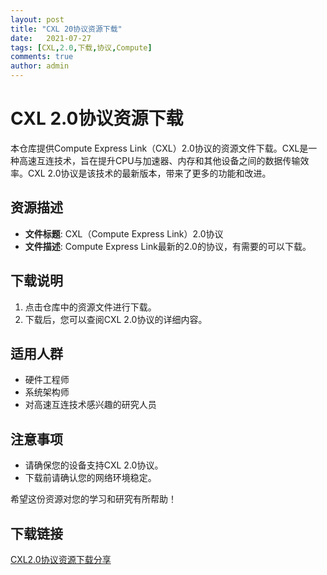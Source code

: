 ```yaml
---
layout: post
title: "CXL 20协议资源下载"
date:   2021-07-27
tags: [CXL,2.0,下载,协议,Compute]
comments: true
author: admin
---
```

# CXL 2.0协议资源下载

本仓库提供Compute Express Link（CXL）2.0协议的资源文件下载。CXL是一种高速互连技术，旨在提升CPU与加速器、内存和其他设备之间的数据传输效率。CXL 2.0协议是该技术的最新版本，带来了更多的功能和改进。

## 资源描述

- **文件标题**: CXL（Compute Express Link）2.0协议
- **文件描述**: Compute Express Link最新的2.0的协议，有需要的可以下载。

## 下载说明

1. 点击仓库中的资源文件进行下载。
2. 下载后，您可以查阅CXL 2.0协议的详细内容。

## 适用人群

- 硬件工程师
- 系统架构师
- 对高速互连技术感兴趣的研究人员

## 注意事项

- 请确保您的设备支持CXL 2.0协议。
- 下载前请确认您的网络环境稳定。

希望这份资源对您的学习和研究有所帮助！

## 下载链接

[CXL2.0协议资源下载分享](https://pan.quark.cn/s/51626e36e663)
